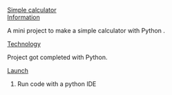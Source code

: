 <ins>Simple calculator</ins><br>
<ins>Information</ins><br>

  A mini project to make a simple calculator with Python .<br>
  
<ins>Technology</ins><br>
  
Project got completed with Python. <br>
  
<ins>Launch</ins><br>
1. Run code with a python IDE
